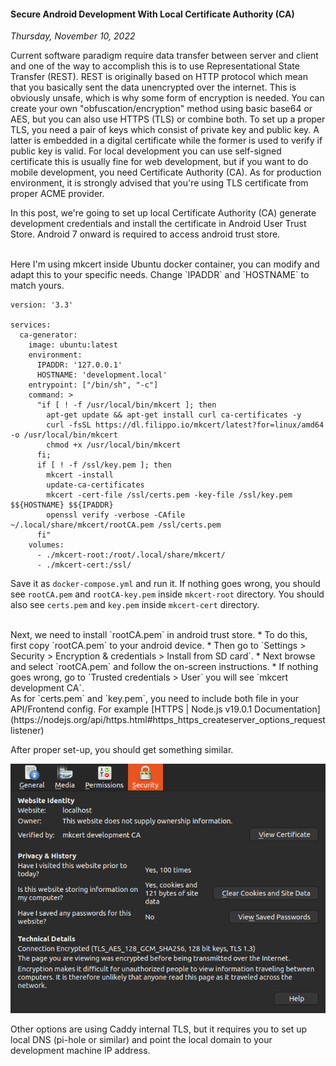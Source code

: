 #### Secure Android Development With Local Certificate Authority (CA)
_Thursday, November 10, 2022_

Current software paradigm require data transfer between server and client and one of 
the way to accomplish this is to use Representational State Transfer (REST). REST is 
originally based on HTTP protocol which mean that you basically sent the data unencrypted 
over the internet. This is obviously unsafe, which is why some form of encryption is 
needed. You can create your own "obfuscation/encryption" method using basic base64 or AES, 
but you can also use HTTPS (TLS) or combine both. To set up a proper TLS, you need a pair of 
keys which consist of private key and public key. A latter is embedded in a digital 
certificate while the former is used to verify if public key is valid. For local 
development you can use self-signed certificate this is usually fine for web development, 
but if you want to do mobile development, you need Certificate Authority (CA). As for 
production environment, it is strongly advised that you're using TLS certificate from 
proper ACME provider.

In this post, we're going to set up local Certificate Authority (CA) generate development 
credentials and install the certificate in Android User Trust Store. Android 7 onward is 
required to access android trust store.

<br>
Here I'm using mkcert inside Ubuntu docker container, you can modify and adapt this to your 
specific needs. Change `IPADDR` and `HOSTNAME` to match yours.

```
version: '3.3'

services:
  ca-generator:
    image: ubuntu:latest
	environment:
	  IPADDR: '127.0.0.1'
	  HOSTNAME: 'development.local'
    entrypoint: ["/bin/sh", "-c"]
    command: >
      "if [ ! -f /usr/local/bin/mkcert ]; then
        apt-get update && apt-get install curl ca-certificates -y
        curl -fsSL https://dl.filippo.io/mkcert/latest?for=linux/amd64 -o /usr/local/bin/mkcert
        chmod +x /usr/local/bin/mkcert
      fi; 
      if [ ! -f /ssl/key.pem ]; then
        mkcert -install
        update-ca-certificates
        mkcert -cert-file /ssl/certs.pem -key-file /ssl/key.pem $${HOSTNAME} $${IPADDR}
        openssl verify -verbose -CAfile ~/.local/share/mkcert/rootCA.pem /ssl/certs.pem
      fi"
    volumes:
      - ./mkcert-root:/root/.local/share/mkcert/
      - ./mkcert-cert:/ssl/
```

Save it as `docker-compose.yml` and run it. If nothing goes wrong, you should see 
`rootCA.pem` and `rootCA-key.pem` inside `mkcert-root` directory. You should also see 
`certs.pem` and `key.pem` inside `mkcert-cert` directory.

<br>
Next, we need to install `rootCA.pem` in android trust store. 
* To do this, first copy `rootCA.pem` to your android device. 
* Then go to `Settings > Security > Encryption & credentials > Install from SD card`. 
* Next browse and select `rootCA.pem` and follow the on-screen instructions. 
* If nothing goes wrong, go to `Trusted credentials > User` you will 
see `mkcert development CA`.

<br>
As for `certs.pem` and `key.pem`, you need to include both file in your API/Frontend config. 
For example [HTTPS | Node.js v19.0.1 Documentation](https://nodejs.org/api/https.html#https_https_createserver_options_requestlistener) 

After proper set-up, you should get something similar.

<div class="row">
	<div class="col-sm-3"></div>
	<div class="col-sm-6">
		<div class="img-thumbnail">
			<img class="img-fluid" loading="lazy" src="./posts/2022-11-10-secure-android-development-with-local-certificate-authority-ca/01.png" alt="img">
		</div>
	</div>
	<div class="col-sm-3"></div>
</div>

Other options are using Caddy internal TLS, but it requires you to set up local DNS (pi-hole or similar) 
and point the local domain to your development machine IP address. 
